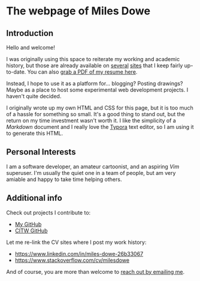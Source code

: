 # The webpage of Miles Dowe

## Introduction

Hello and welcome!

I was originally using this space to reiterate my working and academic history, but those are already available on [several](https://www.linkedin.com/in/miles-dowe-26b33067) [sites](https://www.stackoverflow.com/cv/milesdowe) that I keep fairly up-to-date.  You can also [grab a PDF of my resume here](./content/miles_dowe_resume.pdf).

Instead, I hope to use it as a platform for... blogging? Posting drawings? Maybe as a place to host some experimental web development projects. I haven't quite decided.

I originally wrote up my own HTML and CSS for this page, but it is too much of a hassle for something so small. It's a good thing to stand out, but the return on my time investment wasn't worth it. I like the simplicity of a *Markdown* document and I really love the [Typora](https://typora.io/) text editor, so I am using it to generate this HTML.

## Personal Interests

I am a software developer, an amateur cartoonist, and an aspiring <em>Vim</em> superuser. I'm usually the quiet one in a team of people, but am very amiable and happy to take time helping others.

## Additional info

Check out projects I contribute to:

- [My GitHub](https://github.com/MilesDowe)
- [CITW GitHub](https://github.com/citwild)

Let me re-link the CV sites where I post my work history:

- https://www.linkedin.com/in/miles-dowe-26b33067
- https://www.stackoverflow.com/cv/milesdowe

And of course, you are more than welcome to [reach out by emailing me](mailto:milesdowe@gmail.com).